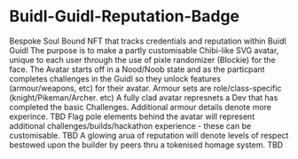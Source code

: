 # Buidl-Guidl-Reputation-Badge
Bespoke Soul Bound NFT that tracks credentials and reputation within Buidl Guidl
The purpose is to make a partly customisable Chibi-like SVG avatar, unique to each user through the use of pixle randomizer (Blockie) for the face. The Avatar starts off in a Nood/Noob state and as the particpant completes challenges in the Guidl so they unlock features (armour/weapons, etc) for their avatar. Armour sets are role/class-specific (knight/Pikeman/Archer. etc) A fully clad avatar represnets a Dev that has completed the basic Challenges. Additional armour details denote more experince. TBD
Flag pole elements behind the avatar will represent additional challenges/builds/hackathon experience - these can be customisable. TBD
A glowing arua of reputation will denote levels of respect bestowed upon the builder by peers thru a tokenised homage system. TBD
